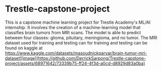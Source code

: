 # Trestle-capstone-project
This is a capstone machine learning project for Trestle Academy's ML/AI internship.
It involves the creation of a machine-learning model that classifies brain tumors from MRI scans.
The model is able to predict between four classes: glioma, pituitary, meningioma, and no tumor.
The MRI dataset used for training and testing can for training and testing can be found on kaggle at https://www.kaggle.com/datasets/masoudnickparvar/brain-tumor-mri-dataset![image](https://github.com/DerrickSarpong/Trestle-capstone-project/assets/68971642/73339b75-ff24-4f3d-a0cd-d8929d83a0ba)
